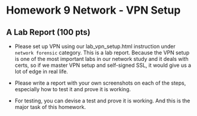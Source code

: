 # Homework 9 Network - VPN Setup

## A Lab Report (100 pts)

* Please set up VPN using our lab_vpn_setup.html instruction under `network forensic` category. This is a lab report. Because the VPN setup is one of the most important labs in our network study and it deals with certs, so if we master VPN setup and self-signed SSL, it would give us a lot of edge in real life.

* Please write a report with your own screenshots on each of the steps, especially how to test it and prove it is working.

* For testing, you can devise a test and prove it is working. And this is the major task of this homework.
